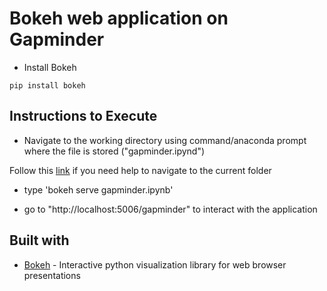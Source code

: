 # Bokeh web application on Gapminder

- Install Bokeh

```
pip install bokeh
```

## Instructions to Execute

- Navigate to the working directory using command/anaconda prompt where the file is stored ("gapminder.ipynd")

Follow this [link](http://www.watchingthenet.com/how-to-navigate-through-folders-when-using-windows-command-prompt.html) if you need help to navigate to the current folder

- type 'bokeh serve gapminder.ipynb' 

- go to "http://localhost:5006/gapminder" to interact with the application 

## Built with

* [Bokeh](https://bokeh.pydata.org/en/latest/) - Interactive python visualization library for web browser presentations
